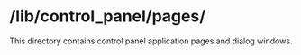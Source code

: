 # /lib/control_panel/pages/

This directory contains control panel application pages and dialog windows.
